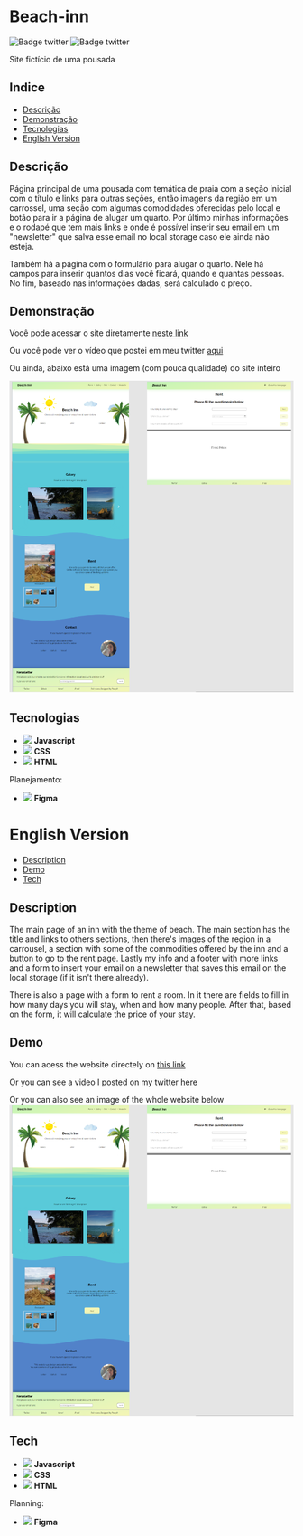 # Beach-inn
![Badge twitter](https://img.shields.io/github/issues/aaneleh/beach-inn)
![Badge twitter](https://img.shields.io/twitter/follow/helena_kurzzz)

Site fictício de uma pousada

## Indice

* [Descrição](#descrição)
* [Demonstração](#demonstração)
* [Tecnologias](#tecnologias)
* [English Version](#english-version)


## Descrição

Página principal de uma pousada com temática de praia com a seção inicial com o título e links para outras seções, então imagens da região em um carrossel, uma seção com algumas comodidades oferecidas pelo local e botão para ir a página de alugar um quarto. Por último minhas informações e o rodapé que tem mais links e onde é possível inserir seu email em um "newsletter" que salva esse email no local storage caso ele ainda não esteja.  
  
Também há a página com o formulário para alugar o quarto. Nele há campos para inserir quantos dias você ficará, quando e quantas pessoas. No fim, baseado nas informações dadas, será calculado o preço.  

## Demonstração

Você pode acessar o site diretamente [neste link](https://aaneleh.github.io/beach-inn/)  
  
Ou você pode ver o vídeo que postei em meu twitter [aqui](https://twitter.com/helena_kurzzz/status/1477839246182473734)  
  
Ou ainda, abaixo está uma imagem (com pouca qualidade) do site inteiro  
  
![](/images/demo-image.png)

## Tecnologias

- <img src="https://cdn.jsdelivr.net/gh/devicons/devicon/icons/javascript/javascript-original.svg"  width="20px" height="auto" /> **Javascript**
- <img src="https://cdn.jsdelivr.net/gh/devicons/devicon/icons/css3/css3-original.svg"  width="20px" height="auto" /> **CSS**
- <img src="https://cdn.jsdelivr.net/gh/devicons/devicon/icons/html5/html5-original.svg"  width="20px" height="auto" /> **HTML**

Planejamento: 
- <img src="https://cdn.jsdelivr.net/gh/devicons/devicon/icons/figma/figma-original.svg" width="20px" height="auto" /> **Figma**

  
# English Version

* [Description](#description)
* [Demo](#demo)
* [Tech](#tech)

## Description
  
The main page of an inn with the theme of beach. The main section has the title and links to others sections, then there's images of the region in a carrousel, a section with some of the commodities offered by the inn and a button to go to the rent page. Lastly my info and a footer with more links and a form to insert your email on a newsletter that saves this email on the local storage (if it isn't there already).  
  
There is also a page with a form to rent a room. In it there are fields to fill in how many days you will stay, when and how many people. After that, based on the form, it will calculate the price of your stay.  
  

## Demo

You can acess the website directely on [this link](https://aaneleh.github.io/beach-inn/)  
  
Or you can see a video I posted on my twitter   [here](https://twitter.com/helena_kurzzz/status/1477839246182473734)
  
Or you can also see an image of the whole website below  
![](/images/demo-image.png)

## Tech

- <img src="https://cdn.jsdelivr.net/gh/devicons/devicon/icons/javascript/javascript-original.svg"  width="20px" height="auto" /> **Javascript**
- <img src="https://cdn.jsdelivr.net/gh/devicons/devicon/icons/css3/css3-original.svg"  width="20px" height="auto" /> **CSS**
- <img src="https://cdn.jsdelivr.net/gh/devicons/devicon/icons/html5/html5-original.svg"  width="20px" height="auto" /> **HTML**

Planning: 
- <img src="https://cdn.jsdelivr.net/gh/devicons/devicon/icons/figma/figma-original.svg" width="20px" height="auto" /> **Figma**
